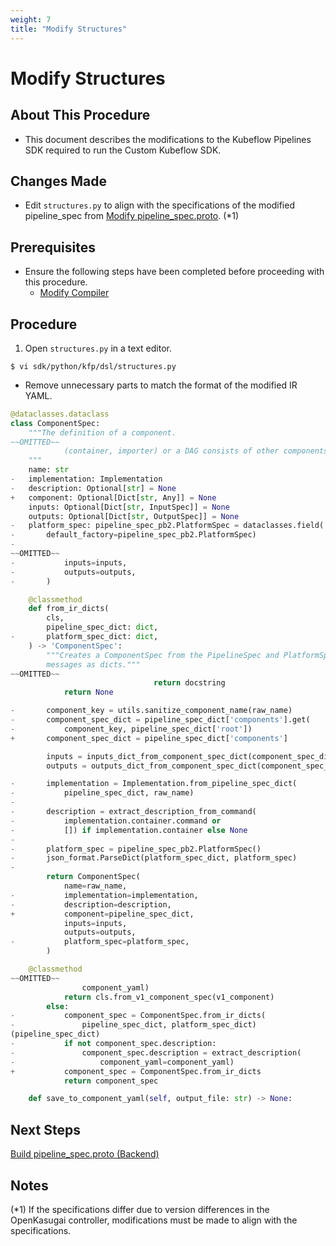```yaml
---
weight: 7
title: "Modify Structures"
---
```

# Modify Structures
## About This Procedure
* This document describes the modifications to the Kubeflow Pipelines SDK required to run the Custom Kubeflow SDK.

## Changes Made
* Edit `structures.py` to align with the specifications of the modified pipeline_spec from [Modify pipeline_spec.proto](../modify-pipeline_spec.proto). (*1)

## Prerequisites
* Ensure the following steps have been completed before proceeding with this procedure.
    * [Modify Compiler](../modify-compiler)

## Procedure
1. Open `structures.py` in a text editor.
```
$ vi sdk/python/kfp/dsl/structures.py
```

* Remove unnecessary parts to match the format of the modified IR YAML.
```python
@dataclasses.dataclass
class ComponentSpec:
    """The definition of a component.
~~OMITTED~~
            (container, importer) or a DAG consists of other components.
    """
    name: str
-   implementation: Implementation
-   description: Optional[str] = None
+   component: Optional[Dict[str, Any]] = None
    inputs: Optional[Dict[str, InputSpec]] = None
    outputs: Optional[Dict[str, OutputSpec]] = None
-   platform_spec: pipeline_spec_pb2.PlatformSpec = dataclasses.field(
-       default_factory=pipeline_spec_pb2.PlatformSpec)
-
~~OMITTED~~
-           inputs=inputs,
-           outputs=outputs,
-       )

    @classmethod
    def from_ir_dicts(
        cls,
        pipeline_spec_dict: dict,
-       platform_spec_dict: dict,
    ) -> 'ComponentSpec':
        """Creates a ComponentSpec from the PipelineSpec and PlatformSpec
        messages as dicts."""
~~OMITTED~~
                                return docstring
            return None

-       component_key = utils.sanitize_component_name(raw_name)
-       component_spec_dict = pipeline_spec_dict['components'].get(
-           component_key, pipeline_spec_dict['root'])
+       component_spec_dict = pipeline_spec_dict['components']

        inputs = inputs_dict_from_component_spec_dict(component_spec_dict)
        outputs = outputs_dict_from_component_spec_dict(component_spec_dict)

-       implementation = Implementation.from_pipeline_spec_dict(
-           pipeline_spec_dict, raw_name)
-
-       description = extract_description_from_command(
-           implementation.container.command or
-           []) if implementation.container else None
-
-       platform_spec = pipeline_spec_pb2.PlatformSpec()
-       json_format.ParseDict(platform_spec_dict, platform_spec)
-
        return ComponentSpec(
            name=raw_name,
-           implementation=implementation,
-           description=description,
+           component=pipeline_spec_dict,
            inputs=inputs,
            outputs=outputs,
-           platform_spec=platform_spec,
        )

    @classmethod
~~OMITTED~~
                component_yaml)
            return cls.from_v1_component_spec(v1_component)
        else:
-           component_spec = ComponentSpec.from_ir_dicts(
-               pipeline_spec_dict, platform_spec_dict)
(pipeline_spec_dict)
-           if not component_spec.description:
-               component_spec.description = extract_description(
-                   component_yaml=component_yaml)
+           component_spec = ComponentSpec.from_ir_dicts
            return component_spec

    def save_to_component_yaml(self, output_file: str) -> None:
```

## Next Steps
[Build pipeline_spec.proto (Backend)](../../../build-procedure/apfw-backend-related-build-procedure/build-pipeline_spec.proto)

## Notes
(*1) If the specifications differ due to version differences in the OpenKasugai controller, modifications must be made to align with the specifications.